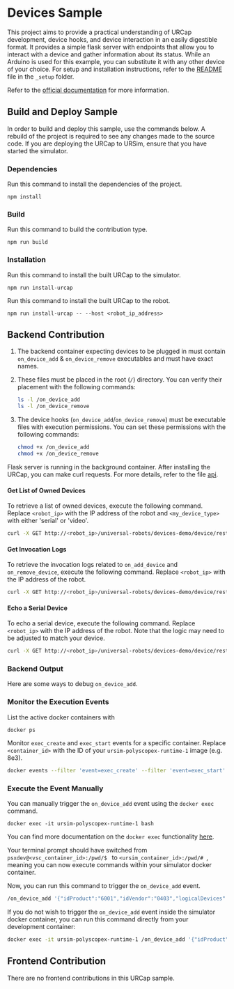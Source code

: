 # Devices Sample

This project aims to provide a practical understanding of URCap development, device hooks, and device interaction in an easily digestible format.
It provides a simple flask server with endpoints that allow you to interact with a device and gather information about its status. While an Arduino is used for this example, you can substitute it with any other device of your choice. For setup and installation instructions, refer to the [README](./_setup/README.md) file in the `_setup` folder.

Refer to the [official documentation](https://docs.universal-robots.com/) for more information.

## Build and Deploy Sample

In order to build and deploy this sample, use the commands below. A rebuild of the project is required to see any changes made to the source code.  If you are deploying the URCap to URSim, ensure that you have started the simulator.

### Dependencies

Run this command to install the dependencies of the project.

```shell
npm install
```

### Build

Run this command to build the contribution type.

```shell
npm run build
```

### Installation

Run this command to install the built URCap to the simulator.

```shell
npm run install-urcap
```

Run this command to install the built URCap to the robot.

```shell
npm run install-urcap -- --host <robot_ip_address>
````

## Backend Contribution

1. The backend container expecting devices to be plugged in must contain `on_device_add` & `on_device_remove` executables and must have exact names.
2. These files must be placed in the root (`/`) directory. You can verify their placement with the following commands:

   ```bash
   ls -l /on_device_add
   ls -l /on_device_remove
   ```
3. The device hooks (`on_device_add`/`on_device_remove`) must be executable files with execution permissions. You can set these permissions with the following commands:

   ```bash
   chmod +x /on_device_add
   chmod +x /on_device_remove
   ```

Flask server is running in the background container. After installing the URCap, you can make curl requests. For more details, refer to the file [api](./device/src/rest/api.py).

#### Get List of Owned Devices

To retrieve a list of owned devices, execute the following command. Replace `<robot_ip>` with the IP address of the robot and `<my_device_type>` with either 'serial' or 'video'.

```bash
curl -X GET http://<robot_ip>/universal-robots/devices-demo/device/rest-api/owned_devices?device_type=<my_device_type>
```

#### Get Invocation Logs

To retrieve the invocation logs related to `on_add_device` and `on_remove_device`, execute the following command. Replace `<robot_ip>` with the IP address of the robot.

```bash
curl -X GET http://<robot_ip>/universal-robots/devices-demo/device/rest-api/invocation_logs
```

#### Echo a Serial Device

To echo a serial device, execute the following command. Replace `<robot_ip>` with the IP address of the robot. Note that the logic may need to be adjusted to match your device.

```bash
curl -X GET http://<robot_ip>/universal-robots/devices-demo/device/rest-api/serial/echo -H "Content-Type: application/json" -d '{"device": "/dev/ttyUSB0", "baud": 115200, "timeout_s": 10.0, "sent_msg": "hello world", "expected_msg": "hello world OK", "reset_delay_s": 0.5}'
```

### Backend Output

Here are some ways to debug `on_device_add`.

### Monitor the Execution Events

List the active docker containers with

```shell
docker ps
```

Monitor `exec_create` and `exec_start` events for a specific container. Replace `<container_id>` with the ID of your `ursim-polyscopex-runtime-1` image (e.g. 8e3).

```bash
docker events --filter 'event=exec_create' --filter 'event=exec_start' --filter 'container=<container_id>'
```

### Execute the Event Manually

You can manually trigger the `on_device_add` event using the `docker exec` command.

```shell
docker exec -it ursim-polyscopex-runtime-1 bash
```
You can find more documentation on the `docker exec` functionality [here](https://docs.docker.com/reference/cli/docker/container/exec/).

Your terminal prompt should have switched from `psxdev@<vsc_container_id>:/pwd/$ ` to `<ursim_container_id>:/pwd/# `, meaning you can now execute commands within your simulator docker container.

Now, you can run this command to trigger the `on_device_add` event. 

```bash
/on_device_add '{"idProduct":"6001","idVendor":"0403","logicalDevices":[{"deviceNode":"/dev/ttyUSB0","major":188,"minor":0}],"manufacturer":"FTDI","product":"USB-RS485 Cable","serial":"AU064DZK","urDeviceType":"SERIAL","urDeviceAPIVersion":"0.1"}'
```

If you do not wish to trigger the `on_device_add` event inside the simulator docker container, you can run this command directly from your development container:

```bash
docker exec -it ursim-polyscopex-runtime-1 /on_device_add '{"idProduct":"6001","idVendor":"0403","logicalDevices":[{"deviceNode":"/dev/ttyUSB0","major":188,"minor":0}],"manufacturer":"FTDI","product":"USB-RS485 Cable","serial":"AU064DZK","urDeviceType":"SERIAL","urDeviceAPIVersion":"0.1"}'
```

## Frontend Contribution

There are no frontend contributions in this URCap sample.